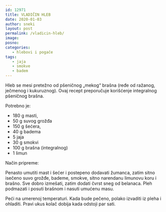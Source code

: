 ```yaml
---
id: 12971
title: VLADIČIN HLEB
date: 2020-01-03
author: sneki
layout: post
permalink: /vladicin-hleb/
image: 
posno: 
categories:
   - hlebovi i pogače
tags:
   - jaja
   - smokve
   - badem
---
```

Hleb se mesi pretežno od pšeničnog „mekog“ brašna (ređe od ražanog, ječmenog i kukuruznog).
Ovaj recept preporučuje korišćenje integralnog pšeničnog brašna.

Potrebno je:

* 180 g masti, 
* 50 g suvog grožđa
* 150 g šećera, 
* 40 g badema
* 5 jaja 
* 30 g smokvi
* 100 g brašna (integralnog)
* 1 limun

Način pripreme:

Penasto umutiti mast i šećer i postepeno dodavati žumanca, zatim sitno isečeno suvo grožđe, bademe, smokve, sitno narendanu  limunovu koru i brašno. Sve dobro izmešati, zatim dodati čvrst sneg od belanaca. Pleh podmazati i posuti brašnom i nasuti umućenu masu.

Peći na umerenoj temperaturi. Kada bude pečeno, polako izvaditi iz pleha i ohladiti. Pravi ukus kolač dobija kada odstoji par sati.



 
  

